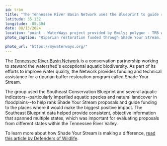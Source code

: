 ```yaml
---
id: trbn
title: "The Tennessee River Basin Network uses the Blueprint to guide riparian restoration"
latitude: 35.132
longitude: -85.304
date: 08/13/2024
location: "point - WaterWays project provided by Emily; polygon - TRB watershed provided by Emily"
photo_caption: "Riparian restoration funded through Shade Your Stream. Photo: Mary Beth Sutton, WaterWays."

photo_url: "https://mywaterways.org/"
---
```


The [Tennessee River Basin Network](https://www.trbnetwork.org/) is a conservation partnership working to steward the watershed's exceptional aquatic biodiversity. As part of its efforts to improve water quality, the Network provides funding and technical assistance for a riparian buffer restoration program called Shade Your Stream.


The group used the Southeast Conservation Blueprint and several aquatic indicators--particularly imperiled aquatic species and natural landcover in floodplains--to help rank Shade Your Stream proposals and guide funding to the places where it would make the biggest positive impact. The Southeast Blueprint data helped provide consistent, objective information that spanned multiple states, which was important for evaluating proposals from different states within the Tennessee River Valley.


To learn more about how Shade Your Stream is making a difference, [read this article by Defenders of Wildlife](https://defenders.org/blog/2024/01/shade-your-stream-power-of-partnership-aquatic-habitat-restoration).

